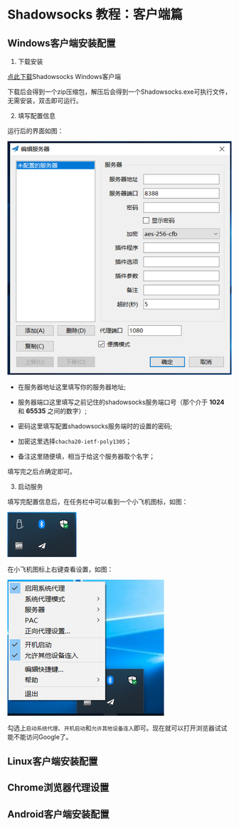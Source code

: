 # Shadowsocks 教程：客户端篇

## Windows客户端安装配置

1. 下载安装

[点此下载](https://github.com/shadowsocks/shadowsocks-windows/releases/download/4.1.4/Shadowsocks-4.1.4.zip)Shadowsocks Windows客户端

下载后会得到一个zip压缩包，解压后会得到一个Shadowsocks.exe可执行文件，无需安装，双击即可运行。

2. 填写配置信息

运行后的界面如图：

![shadowsocks](./img/shadowsocks.png)

* 在服务器地址这里填写你的服务器地址;

* 服务器端口这里填写之前记住的shadowsocks服务端口号（那个介于 __1024__ 和 __65535__ 之间的数字）;

* 密码这里填写配置shadowsocks服务端时的设置的密码;

* 加密这里选择`chacha20-ietf-poly1305`；

* 备注这里随便填，相当于给这个服务器取个名字；

填写完之后点确定即可。

3. 启动服务

填写完配置信息后，在任务栏中可以看到一个小飞机图标，如图：

![windows-task-bar](./img/windows-task-bar.png)

在小飞机图标上右键查看设置，如图：

![shadowsocks-settings](./img/shadowsocks-settings.png)

勾选上`启动系统代理`、`开机启动`和`允许其他设备连入`即可。现在就可以打开浏览器试试能不能访问Google了。

## Linux客户端安装配置

## Chrome浏览器代理设置

## Android客户端安装配置
